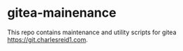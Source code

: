 # gitea-mainenance

This repo contains maintenance and utility scripts for gitea
<https://git.charlesreid1.com>.

